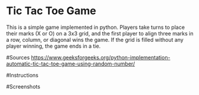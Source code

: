 # Tic Tac Toe Game
This is a simple game implemented in python.  Players take turns to place their marks (X or O) on a 3x3 grid, and the first player to align three marks in a row, column, or diagonal wins the game. If the grid is filled without any player winning, the game ends in a tie.

#Sources
https://www.geeksforgeeks.org/python-implementation-automatic-tic-tac-toe-game-using-random-number/

#Instructions

#Screenshots
